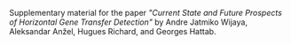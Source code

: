 Supplementary material for the paper _"Current State and Future Prospects of Horizontal Gene Transfer Detection"_ by Andre Jatmiko Wijaya, Aleksandar Anžel, Hugues Richard, and Georges Hattab.
